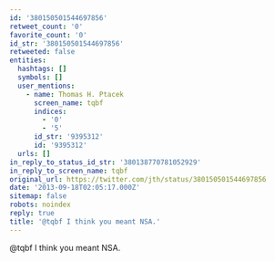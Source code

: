 ```yaml
---
id: '380150501544697856'
retweet_count: '0'
favorite_count: '0'
id_str: '380150501544697856'
retweeted: false
entities:
  hashtags: []
  symbols: []
  user_mentions:
    - name: Thomas H. Ptacek
      screen_name: tqbf
      indices:
        - '0'
        - '5'
      id_str: '9395312'
      id: '9395312'
  urls: []
in_reply_to_status_id_str: '380138770781052929'
in_reply_to_screen_name: tqbf
original_url: https://twitter.com/jth/status/380150501544697856
date: '2013-09-18T02:05:17.000Z'
sitemap: false
robots: noindex
reply: true
title: '@tqbf I think you meant NSA.'
---
```


@tqbf I think you meant NSA.